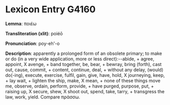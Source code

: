 # Lexicon Entry G4160

**Lemma**: ποιέω

**Transliteration (xlit)**: poiéō

**Pronunciation**: poy-eh'-o

**Description**:
apparently a prolonged form of an obsolete primary; to make or do (in a very wide application, more or less direct):--abide, + agree, appoint, X avenge, + band together, be, bear, + bewray, bring (forth), cast out, cause, commit, + content, continue, deal, + without any delay, (would) do(-ing), execute, exercise, fulfil, gain, give, have, hold, X journeying, keep, + lay wait, + lighten the ship, make, X mean, + none of these things move me, observe, ordain, perform, provide, + have purged, purpose, put, + raising up, X secure, shew, X shoot out, spend, take, tarry, + transgress the law, work, yield. Compare πράσσω.
